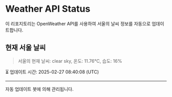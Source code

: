 
# Weather API Status

이 리포지토리는 OpenWeather API를 사용하여 서울의 날씨 정보를 자동으로 업데이트합니다.

## 현재 서울 날씨
> 서울의 현재 날씨: clear sky, 온도: 11.76°C, 습도: 16%

⏳ 업데이트 시간: 2025-02-27 08:40:08 (UTC)

---
자동 업데이트 봇에 의해 관리됩니다.

